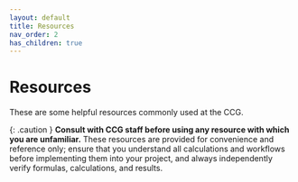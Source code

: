 ```yaml
---
layout: default
title: Resources
nav_order: 2
has_children: true
---
```

# Resources

These are some helpful resources commonly used at the CCG.

{: .caution }
**Consult with CCG staff before using any resource with which you are unfamiliar.** These resources are provided for convenience and reference only; ensure that you understand all calculations and workflows before implementing them into your project, and always independently verify formulas, calculations, and results.
